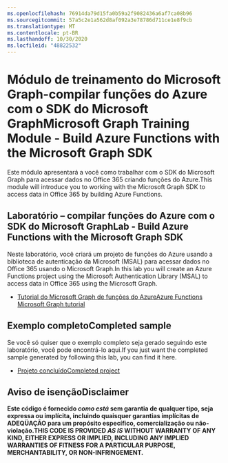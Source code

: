 ```yaml
---
ms.openlocfilehash: 76914da79d15fa0b59a2f9082436a6af7ca08b96
ms.sourcegitcommit: 57a5c2e1a562d8af092a3e78786d711ce1e8f9cb
ms.translationtype: MT
ms.contentlocale: pt-BR
ms.lasthandoff: 10/30/2020
ms.locfileid: "48822532"
---
```

# <a name="microsoft-graph-training-module---build-azure-functions-with-the-microsoft-graph-sdk"></a><span data-ttu-id="00b0d-101">Módulo de treinamento do Microsoft Graph-compilar funções do Azure com o SDK do Microsoft Graph</span><span class="sxs-lookup"><span data-stu-id="00b0d-101">Microsoft Graph Training Module - Build Azure Functions with the Microsoft Graph SDK</span></span>

<span data-ttu-id="00b0d-102">Este módulo apresentará a você como trabalhar com o SDK do Microsoft Graph para acessar dados no Office 365 criando funções do Azure.</span><span class="sxs-lookup"><span data-stu-id="00b0d-102">This module will introduce you to working with the Microsoft Graph SDK to access data in Office 365 by building Azure Functions.</span></span>

## <a name="lab---build-azure-functions-with-the-microsoft-graph-sdk"></a><span data-ttu-id="00b0d-103">Laboratório – compilar funções do Azure com o SDK do Microsoft Graph</span><span class="sxs-lookup"><span data-stu-id="00b0d-103">Lab - Build Azure Functions with the Microsoft Graph SDK</span></span>

<span data-ttu-id="00b0d-104">Neste laboratório, você criará um projeto de funções do Azure usando a biblioteca de autenticação da Microsoft (MSAL) para acessar dados no Office 365 usando o Microsoft Graph.</span><span class="sxs-lookup"><span data-stu-id="00b0d-104">In this lab you will create an Azure Functions project using the Microsoft Authentication Library (MSAL) to access data in Office 365 using the Microsoft Graph.</span></span>

- [<span data-ttu-id="00b0d-105">Tutorial do Microsoft Graph de funções do Azure</span><span class="sxs-lookup"><span data-stu-id="00b0d-105">Azure Functions Microsoft Graph tutorial</span></span>](https://docs.microsoft.com/graph/tutorials/azure-functions)

## <a name="completed-sample"></a><span data-ttu-id="00b0d-106">Exemplo completo</span><span class="sxs-lookup"><span data-stu-id="00b0d-106">Completed sample</span></span>

<span data-ttu-id="00b0d-107">Se você só quiser que o exemplo completo seja gerado seguindo este laboratório, você pode encontrá-lo aqui.</span><span class="sxs-lookup"><span data-stu-id="00b0d-107">If you just want the completed sample generated by following this lab, you can find it here.</span></span>

- [<span data-ttu-id="00b0d-108">Projeto concluído</span><span class="sxs-lookup"><span data-stu-id="00b0d-108">Completed project</span></span>](demo)

## <a name="disclaimer"></a><span data-ttu-id="00b0d-109">Aviso de isenção</span><span class="sxs-lookup"><span data-stu-id="00b0d-109">Disclaimer</span></span>

<span data-ttu-id="00b0d-110">**Este código é fornecido _como está_ sem garantia de qualquer tipo, seja expressa ou implícita, incluindo quaisquer garantias implícitas de ADEQÜAÇÃO para um propósito específico, comercialização ou não-violação.**</span><span class="sxs-lookup"><span data-stu-id="00b0d-110">**THIS CODE IS PROVIDED _AS IS_ WITHOUT WARRANTY OF ANY KIND, EITHER EXPRESS OR IMPLIED, INCLUDING ANY IMPLIED WARRANTIES OF FITNESS FOR A PARTICULAR PURPOSE, MERCHANTABILITY, OR NON-INFRINGEMENT.**</span></span>
